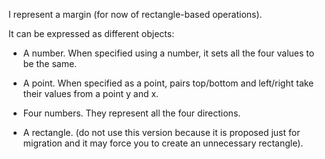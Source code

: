 I represent a margin (for now of rectangle-based operations).It can be expressed as different objects:- A number. When specified using a number, it sets all the four values to be the same.- A point. When specified as a point, pairs top/bottom and left/right take their values from a point y and x. - Four numbers. They represent all the four directions.- A rectangle. (do not use this version because it is proposed just for migration and it may force you to create an unnecessary rectangle).